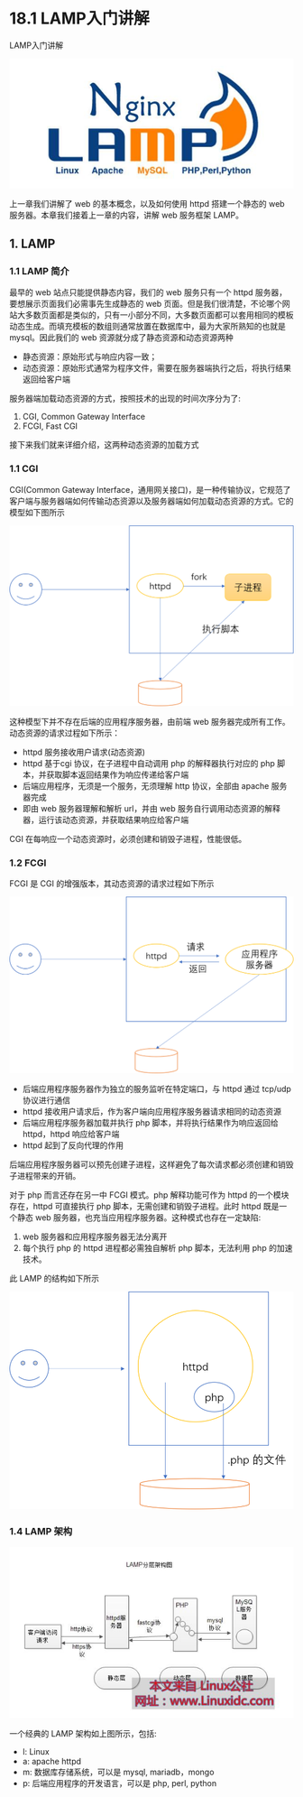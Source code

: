 # 18.1 LAMP入门讲解


LAMP入门讲解

![linux-mt](/images/linux_mt/linux_mt1.jpg)
<!-- more -->

上一章我们讲解了 web 的基本概念，以及如何使用 httpd 搭建一个静态的 web 服务器。本章我们接着上一章的内容，讲解 web 服务框架 LAMP。

## 1. LAMP
### 1.1 LAMP 简介
最早的 web 站点只能提供静态内容，我们的 web 服务只有一个 httpd 服务器，要想展示页面我们必需事先生成静态的 web 页面。但是我们很清楚，不论哪个网站大多数页面都是类似的，只有一小部分不同，大多数页面都可以套用相同的模板动态生成。而填充模板的数组则通常放置在数据库中，最为大家所熟知的也就是 mysql。因此我们的 web 资源就分成了静态资源和动态资源两种
- 静态资源：原始形式与响应内容一致；
- 动态资源：原始形式通常为程序文件，需要在服务器端执行之后，将执行结果返回给客户端

服务器端加载动态资源的方式，按照技术的出现的时间次序分为了:
1. CGI, Common Gateway Interface
2. FCGI, Fast CGI

接下来我们就来详细介绍，这两种动态资源的加载方式

### 1.1 CGI
CGI(Common Gateway Interface，通用网关接口)，是一种传输协议，它规范了客户端与服务器端如何传输动态资源以及服务器端如何加载动态资源的方式。它的模型如下图所示

![cgi](/images/linux_mt/cgi.png)

这种模型下并不存在后端的应用程序服务器，由前端 web 服务器完成所有工作。动态资源的请求过程如下所示：
- httpd 服务接收用户请求(动态资源)
- httpd 基于cgi 协议，在子进程中自动调用 php 的解释器执行对应的 php 脚本，并获取脚本返回结果作为响应传递给客户端
- 后端应用程序，无须是一个服务，无须理解 http 协议，全部由 apache 服务器完成
- 即由 web 服务器理解和解析 url，并由 web 服务自行调用动态资源的解释器，运行该动态资源，并获取结果响应给客户端

CGI 在每响应一个动态资源时，必须创建和销毁子进程，性能很低。

### 1.2 FCGI
FCGI 是 CGI 的增强版本，其动态资源的请求过程如下所示

![fcgi](/images/linux_mt/fcgi.png)

- 后端应用程序服务器作为独立的服务监听在特定端口，与 httpd 通过 tcp/udp 协议进行通信
- httpd 接收用户请求后，作为客户端向应用程序服务器请求相同的动态资源
- 后端应用程序服务器加载并执行 php 脚本，并将执行结果作为响应返回给 httpd，httpd 响应给客户端
- httpd 起到了反向代理的作用

后端应用程序服务器可以预先创建子进程，这样避免了每次请求都必须创建和销毁子进程带来的开销。

对于 php 而言还存在另一中 FCGI 模式。php 解释功能可作为 httpd 的一个模块存在，httpd 可直接执行 php 脚本，无需创建和销毁子进程。此时 httpd 既是一个静态 web 服务器，也充当应用程序服务器。这种模式也存在一定缺陷:
1. web 服务器和应用程序服务器无法分离开
2. 每个执行 php 的 httpd 进程都必需独自解析 php 脚本，无法利用 php 的加速技术。

此 LAMP 的结构如下所示

![modules_fcgi](/images/linux_mt/modules.png)

### 1.4 LAMP 架构
![web_serve](/images/linux_mt/web_server.jpg)

一个经典的 LAMP 架构如上图所示，包括:
- l: Linux
- a: apache httpd
- m: 数据库存储系统，可以是 mysql, mariadb，mongo
- p: 后端应用程序的开发语言，可以是 php, perl, python

